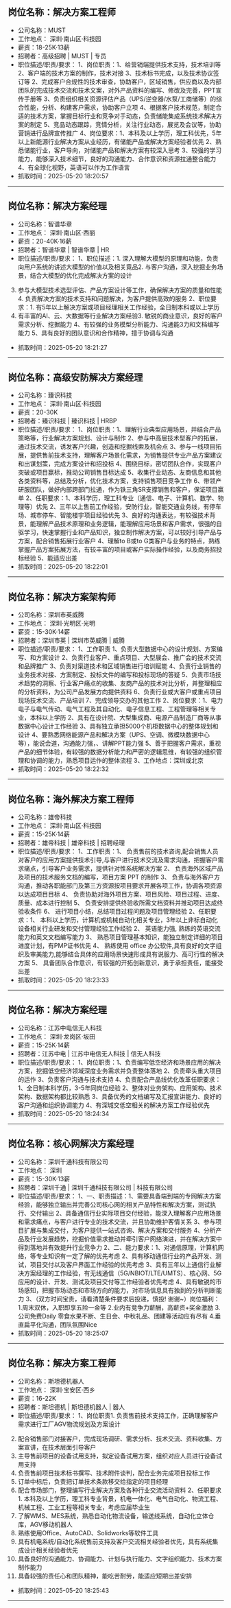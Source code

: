 ## 岗位名称：解决方案工程师
- 公司名称：MUST
- 工作地点： 深圳·南山区·科技园 
- 薪资：18-25K·13薪
- 招聘者：高级招聘 | MUST | 专员
- 职位描述/职责/要求：
1、岗位职责：1、给营销端提供技术支持，技术培训等
2、客户端的技术方案的制作，技术对接
3、技术标书完成，以及技术协议签订等
2、完成客户合规性的技术审查，协助客户，区域销售，供应商以及内部团队的完成技术交流和技术文案，对外产品资料的编写、修改及完善，PPT宣传手册等
3、负责组织相关资源评估产品（UPS/逆变器/水泵/工商储等）的综合性能，分析、构建客户需求，协助客户立项
4、根据客户技术规范，制定合适的技术方案，掌握目标行业和竞争对手动态，负责储能集成系统技术解决方案的制定
5、竞品动态跟踪，竞情分析，关注行业动态，展览及会议等，协助营销进行品牌宣传推广
4、岗位要求：1、本科及以上学历，理工科优先，5年以上新能源行业解决方案从业经历，有储能产品或解决方案经验者优先
2、熟悉储能行业，客户导向，对储能产品和解决方案有较深入思考
3、较强的学习能力，能够深入技术细节，良好的沟通能力、合作意识和资源拉通整合能力
4、有全球化视野，英语可以作为工作语言
- 抓取时间：2025-05-20 18:20:57
---

## 岗位名称：解决方案经理
- 公司名称：智谱华章
- 工作地点： 深圳·南山区·西丽 
- 薪资：20-40K·16薪
- 招聘者：智谱华章 | 智谱华章 | HR
- 职位描述/职责/要求：
1、职位描述：1. 深入理解大模型的原理和功能，负责向用户系统的讲述大模型的价值以及相关竟品2. 与客户沟通，深入挖掘业务场景，结合大模型的优化完成解决方案的设计
3. 参与大模型技术选型评估、产品方案设计等工作，确保解决方案的质量和性能4. 负责解决方案的技术支持和问题解决，为客户提供高效的服务
2、职位要求：1. 有5年以上解决方案或项目经理相关工作经验，全日制本科或以上学历
2. 有丰富的AI、云、大数据等行业解决方案经验3. 敏锐的商业意识，良好的客户需求分析、挖掘能力
4、有较强的业务模型分析能力、沟通能3力和文档编写能力
5、具有良好的团队意识和合作精神，擅于协调与沟通
- 抓取时间：2025-05-20 18:21:27
---

## 岗位名称：高级安防解决方案经理
- 公司名称：臻识科技
- 工作地点： 深圳·南山区·科技园 
- 薪资：20-30K
- 招聘者：臻识科技 | 臻识科技 | HRBP
- 职位描述/职责/要求：
1、岗位职责：1、理解行业典型应用场景，并结合产品策略等，行业解决方案规划、设计与制作
2、参与中高层技术型客户的拓展，通过技术交流，诱发客户兴趣，创造和挖掘线索及机会点
3、参与一线项目拓展，提供售前技术支持，理解客户场景化需求，为销售提供专业产品方案建议和出谋划策，完成方案设计和招投标
4、围绕目标，密切团队合作，实现客户突破或项目赢标，推动公司销售目标达成
5、收集行业动态、友商信息和其他各类资料等，总结及分析，优化技术方案，支持销售项目竞争工作
6、带领产研服团队，做好内部跨部门拉通，作为铁三角SR支撑销售和客户，保证项目赢单
2、任职要求：1、本科学历，理工科专业（通信、电子、计算机、数学、物理等）优先
2、三年以上售前工作经验，安防行业，智能交通业务线，有停车场、城市停车、智能楼宇项目经验优先
3、良好的沟通表达，有较强技术背景，能理解产品技术原理和业务逻辑，能理解应用场景和客户需求，很强的自驱学习，快速掌握行业和产品知识，独立制作解决方案，可以较好引导产品与方案，配合销售拓展行业客户
4、理解to B或to G类客户与业务的特点，熟练掌握产品方案拓展方法，有较丰富的项目或客户实际操作经验，以及商务招投标经验
5、能适应出差
- 抓取时间：2025-05-20 18:22:01
---

## 岗位名称：解决方案架构师
- 公司名称：深圳市英威腾
- 工作地点： 深圳·光明区·光明 
- 薪资：15-30K·14薪
- 招聘者：深圳市英 | 深圳市英威腾 | 威腾
- 职位描述/职责/要求：
1、工作职责	1、负责大型数据中心的设计规划、方案编写、和方案设计
2、负责行业客户、重点项目、大型展会、推广会的技术交流和品牌推广
3、负责对渠道技术和区域销售进行培训赋能
4、负责行业销售的业务技术对接、方案制定、投标文件的编写和投标现场的答疑
5、负责市场技术趋势的洞察、行业客户痛点的收集、友商产品的技术对比分析，并整理相应的分析资料，为公司产品发展方向提供资料
6、负责行业或大客户或重点项目现场技术交流、产品培训
7、完成领导交办的其他工作
2、岗位要求：1、电力电子与电气传动、电气工程及其自动化、电子信息工程、工程管理等相关专业，本科以上学历
2、具有在设计院、大型集成商、电源产品制造厂商等从事数据中心设计工作经验
3、具有独立承担5000个机柜数据中心的整体规划和设计
4、要熟悉网络能源产品和解决方案（UPS、空调、微模块数据中心等），能说会道，沟通能力强，、讲解PPT能力强
5、善于把握客户需求，重视产品的细节体验，有较强的数据分析能力和严密的逻辑思维，有较强的组织管理和协调的能力，熟悉项目运作的整体流程
3、工作地点：深圳或北京
- 抓取时间：2025-05-20 18:22:32
---

## 岗位名称：海外解决方案工程师
- 公司名称：雄帝科技
- 工作地点： 深圳·南山区·科技园 
- 薪资：15-25K·14薪
- 招聘者：雄帝科技 | 雄帝科技 | 招聘经理
- 职位描述/职责/要求：
1、工作职责：1、	负责售前的技术咨询,配合销售人员对客户的应用方案提供技术引导,与客户进行技术交流及需求沟通，把握客户需求痛点，引导客户业务需求，提供针对性系统解决方案
2、	负责海外区域产品及项目的技术服务文档的编写，项目方案 PPT 的制作
3、	负责与海外客户方沟通，推动各职能部门及第三方资源按项目要求开展各项工作，协调各项资源以达成项目目标
4、	负责协助对海外项目方案、项目风险、项目过程、进度、质量、成本进行控制
5、	负责安排提供终验收所需文档资料并推动项目达成终验收条件
6、	进行项目小结，总结项目过程问题及项目管理经验
2、任职要求：1、	本科以上学历，计算机或机械自动化相关专业，3年以上非标自动化设备相关行业研发和交付管理经验工作经验
2、	英语能力强, 熟练的英语交流能力和英文文档编写能力
3、	熟悉项目管理基本知识，能独立制定详细的项目进度计划，有PMP证书优先
4、	熟练使用 office 办公软件,具有良好的文字组织及审美能力,能够结合具体的应用场景快速形成具有说服力、高可行性的解决方案
5、	具备团队合作意识，有较强的开拓创新意识，勇于承担责任，能接受出差
- 抓取时间：2025-05-20 18:23:33
---

## 岗位名称：解决方案经理
- 公司名称：江苏中电信无人科技
- 工作地点： 深圳·龙岗区·坂田 
- 薪资：15-25K·14薪
- 招聘者：江苏中电 | 江苏中电信无人科技 | 信无人科技
- 职位描述/职责/要求：
1、岗位职责：1、负责编写低空经济和场景应用的解决方案，挖掘低空经济领域深度业务需求并负责整体落地
2、负责牵头重大项目的运作
3、负责客户沟通与技术支持
4、负责配合产品线优化改革任职要求：1、全日制本科学历，3-5年同岗位经验
2、整体对业务架构、应用架构、技术架构、数据架构都比较熟悉
3、具备优秀的文档编写及汇报宣讲能力、良好的客户沟通和组织协调能力
4、有深城交低空相关的解决方案工作经验优先
- 抓取时间：2025-05-20 18:24:34
---

## 岗位名称：核心网解决方案经理
- 公司名称：深圳千通科技有限公司
- 工作地点： 深圳 
- 薪资：15-30K·13薪
- 招聘者：深圳千通 | 深圳千通科技有限公司 | 科技有限公司
- 职位描述/职责/要求：
1、一、职责描述：1、需要具备端到端的专网解决方案经验，能够独立输出并完善公司核心网的相关产品特性和解决方案，测试执行、交付输出
2、具备通信行业实际项目交付经验，能深入理解客户应用场景和需求痛点，与客户进行专业的技术交流，并且协助维护客情关系
3、参与项目扩展与集成交付，为客户提供一站式咨询、解决方案和交付服务
4、分析产品及行业发展趋势，挖掘价值需求推动并牵引客户网络演进，并在解决方案中得到落地并有效提升行业竞争力
2、二、能力要求：1、对通信原理，计算机网络，等专业知识有一定了解的优先考虑
2、具有移动通信行业的产品开发、测试，项目交付以及客户界面工作经验的优先考虑
3、具有三年以上通信行业解决方案经理的工作经验，有无线通信（5G/NBIOT/LTE/UMTS）、核心网、5G应用的设计、开发、测试及项目交付等工作经验者优先考虑
4、具有敏锐的市场感知，把握市场动态和市场方向的能力，对市场信息具有独到的分析判断能力
3、（双方时间宝贵，请看清楚条件要求后投递，慎投! 谢谢~）岗位福利：1.周末双休，入职即享五险一金等
2.业内有竞争力薪酬，高薪资+奖金激励
3.公司免费Daily 零食水果不断、生日会、中秋礼品、团建等活动应有尽有
4.垂直扁平化沟通，团队氛围Nice
- 抓取时间：2025-05-20 18:25:07
---

## 岗位名称：解决方案工程师
- 公司名称：斯坦德机器人
- 工作地点： 深圳·宝安区·西乡 
- 薪资：16-22K
- 招聘者：斯坦德机 | 斯坦德机器人 | 器人
- 职位描述/职责/要求：
1、岗位职责1. 负责售前技术支持工作，正确理解客户需求进行工厂AGV物流规划及方案设计
2. 配合销售部门对接客户，完成现场调研、需求分析、技术交流、资料收集、方案宣讲，在技术层面引导客户
3. 主导售前项目的设备试用支持，拟定设备试用方案，组织对应人员进行设备试用支持
4. 负责售前项目技术标书撰写、技术附件谈判，配合业务完成项目投标工作
5. 订单中标后，负责把订单技术条款移交给指定的项目经理
6. 配合市场部门，整理编写行业解决方案及各种行业交流活动资料
2、任职要求1. 本科及以上学历，理工科专业背景，机电一体化、电气自动化、物流工程、机械工程、工业工程等相关专业，考虑应届毕业生
2. 了解WMS、MES系统，熟悉自动化物流设备，输送线系统，自动化立体仓库，AGV移动机器人
3. 熟练使用Office、AutoCAD、Solidworks等软件工具
4. 具有机电系统/自动化系统售前支持及客户交流相关经验者优先，具有系统集成设计相关经验者优先
5. 具备良好的沟通能力、协调能力、计划与执行能力、文字组织能力、技术方案制作能力
6. 具备较强的责任心和团队精神，能吃苦耐劳，能适应短期出差安排
- 抓取时间：2025-05-20 18:25:43
---

